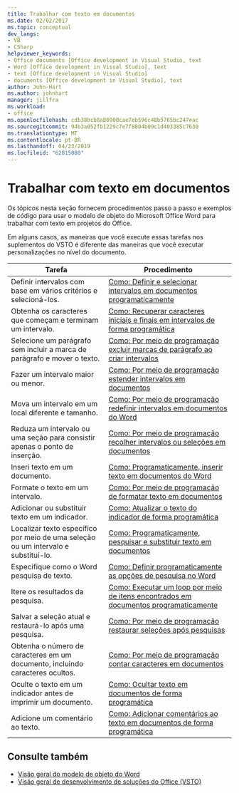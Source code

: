 ```yaml
---
title: Trabalhar com texto em documentos
ms.date: 02/02/2017
ms.topic: conceptual
dev_langs:
- VB
- CSharp
helpviewer_keywords:
- Office documents [Office development in Visual Studio, text
- Word [Office development in Visual Studio], text
- text [Office development in Visual Studio]
- documents [Office development in Visual Studio], text
author: John-Hart
ms.author: johnhart
manager: jillfra
ms.workload:
- office
ms.openlocfilehash: cdb38bcb8a86900cae7eb596c48b5765bc247eac
ms.sourcegitcommit: 94b3a052fb1229c7e7f8804b09c1d403385c7630
ms.translationtype: MT
ms.contentlocale: pt-BR
ms.lasthandoff: 04/23/2019
ms.locfileid: "62815080"
---
```

# <a name="work-with-text-in-documents"></a>Trabalhar com texto em documentos
  Os tópicos nesta seção fornecem procedimentos passo a passo e exemplos de código para usar o modelo de objeto do Microsoft Office Word para trabalhar com texto em projetos do Office.

 Em alguns casos, as maneiras que você execute essas tarefas nos suplementos do VSTO é diferente das maneiras que você executar personalizações no nível do documento.

|Tarefa|Procedimento|
|----------|---------------|
|Definir intervalos com base em vários critérios e selecioná-los.|[Como: Definir e selecionar intervalos em documentos programaticamente](../vsto/how-to-programmatically-define-and-select-ranges-in-documents.md)|
|Obtenha os caracteres que começam e terminam um intervalo.|[Como: Recuperar caracteres iniciais e finais em intervalos de forma programática](../vsto/how-to-programmatically-retrieve-start-and-end-characters-in-ranges.md)|
|Selecione um parágrafo sem incluir a marca de parágrafo e mover o texto.|[Como: Por meio de programação excluir marcas de parágrafo ao criar intervalos](../vsto/how-to-programmatically-exclude-paragraph-marks-when-creating-ranges.md)|
|Fazer um intervalo maior ou menor.|[Como: Por meio de programação estender intervalos em documentos](../vsto/how-to-programmatically-extend-ranges-in-documents.md)|
|Mova um intervalo em um local diferente e tamanho.|[Como: Por meio de programação redefinir intervalos em documentos do Word](../vsto/how-to-programmatically-reset-ranges-in-word-documents.md)|
|Reduza um intervalo ou uma seção para consistir apenas o ponto de inserção.|[Como: Por meio de programação recolher intervalos ou seleções em documentos](../vsto/how-to-programmatically-collapse-ranges-or-selections-in-documents.md)|
|Inseri texto em um documento.|[Como: Programaticamente, inserir texto em documentos do Word](../vsto/how-to-programmatically-insert-text-into-word-documents.md)|
|Formate o texto em um intervalo.|[Como: Por meio de programação de formatar texto em documentos](../vsto/how-to-programmatically-format-text-in-documents.md)|
|Adicionar ou substituir texto em um indicador.|[Como: Atualizar o texto do indicador de forma programática](../vsto/how-to-programmatically-update-bookmark-text.md)|
|Localizar texto específico por meio de uma seleção ou um intervalo e substituí-lo.|[Como: Programaticamente, pesquisar e substituir texto em documentos](../vsto/how-to-programmatically-search-for-and-replace-text-in-documents.md)|
|Especifique como o Word pesquisa de texto.|[Como: Definir programaticamente as opções de pesquisa no Word](../vsto/how-to-programmatically-set-search-options-in-word.md)|
|Itere os resultados da pesquisa.|[Como: Executar um loop por meio de itens encontrados em documentos programaticamente](../vsto/how-to-programmatically-loop-through-found-items-in-documents.md)|
|Salvar a seleção atual e restaurá-lo após uma pesquisa.|[Como: Por meio de programação restaurar seleções após pesquisas](../vsto/how-to-programmatically-restore-selections-after-searches.md)|
|Obtenha o número de caracteres em um documento, incluindo caracteres ocultos.|[Como: Por meio de programação contar caracteres em documentos](../vsto/how-to-programmatically-count-characters-in-documents.md)|
|Oculte o texto em um indicador antes de imprimir um documento.|[Como: Ocultar texto em documentos de forma programática](../vsto/how-to-programmatically-hide-text-in-documents.md)|
|Adicione um comentário ao texto.|[Como: Adicionar comentários ao texto em documentos de forma programática](../vsto/how-to-programmatically-add-comments-to-text-in-documents.md)|

## <a name="see-also"></a>Consulte também
- [Visão geral do modelo de objeto do Word](../vsto/word-object-model-overview.md)
- [Visão geral de desenvolvimento de soluções do Office &#40;VSTO&#41;](../vsto/office-solutions-development-overview-vsto.md)
